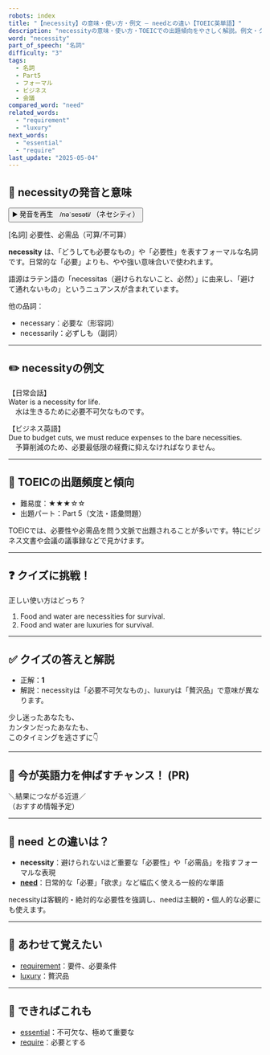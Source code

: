 ```yaml
---
robots: index
title: "【necessity】の意味・使い方・例文 ― needとの違い【TOEIC英単語】"
description: "necessityの意味・使い方・TOEICでの出題傾向をやさしく解説。例文・クイズ付きでneedとの違いもわかりやすく学べます。"
word: "necessity"
part_of_speech: "名詞"
difficulty: "3"
tags:
  - 名詞
  - Part5
  - フォーマル
  - ビジネス
  - 会議
compared_word: "need"
related_words:
  - "requirement"
  - "luxury"
next_words:
  - "essential"
  - "require"
last_update: "2025-05-04"
---
```


## 🔰 necessityの発音と意味

<button class="play-audio" onclick="playTTS('necessity')">
  <span class="play-audio-main">
    ▶️ 発音を再生　/nəˈsesəti/
  </span>
  <span class="play-audio-sub">
    （ネセシティ）
  </span>
</button>

[名詞] 必要性、必需品（可算/不可算）

**necessity** は、「どうしても必要なもの」や「必要性」を表すフォーマルな名詞です。日常的な「必要」よりも、やや強い意味合いで使われます。

語源はラテン語の「necessitas（避けられないこと、必然）」に由来し、「避けて通れないもの」というニュアンスが含まれています。

他の品詞：  
- necessary：必要な（形容詞）
- necessarily：必ずしも（副詞）

---

## ✏️ necessityの例文

【日常会話】  
Water is a necessity for life.  
　水は生きるために必要不可欠なものです。

【ビジネス英語】  
Due to budget cuts, we must reduce expenses to the bare necessities.  
　予算削減のため、必要最低限の経費に抑えなければなりません。

---

## 🎯 TOEICの出題頻度と傾向

- 難易度：★★★☆☆
- 出題パート：Part 5（文法・語彙問題）

TOEICでは、必要性や必需品を問う文脈で出題されることが多いです。特にビジネス文書や会議の議事録などで見かけます。

---

## ❓ クイズに挑戦！

正しい使い方はどっち？

1. Food and water are necessities for survival.  
2. Food and water are luxuries for survival.

---

## ✅ クイズの答えと解説

- 正解：**1**
- 解説：necessityは「必要不可欠なもの」、luxuryは「贅沢品」で意味が異なります。

少し迷ったあなたも、  
カンタンだったあなたも、  
このタイミングを逃さずに👇️

---

## 🚀 今が英語力を伸ばすチャンス！ (PR)

<div class="info-center">
＼結果につながる近道／<br>  
（おすすめ情報予定）
</div>

---

## 🤔  need との違いは？

- **necessity**：避けられないほど重要な「必要性」や「必需品」を指すフォーマルな表現
- **[need](/need)**：日常的な「必要」「欲求」など幅広く使える一般的な単語

necessityは客観的・絶対的な必要性を強調し、needは主観的・個人的な必要にも使えます。

---

## 🧩 あわせて覚えたい

- [requirement](/requirement)：要件、必要条件
- [luxury](/luxury)：贅沢品

---

## 📖 できればこれも

- [essential](/essential)：不可欠な、極めて重要な
- [require](/require)：必要とする

<!-- cvid: aid09_bid32 -->
